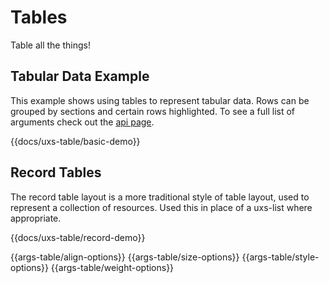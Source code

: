 # Tables

Table all the things!

## Tabular Data Example

This example shows using tables to represent tabular data. Rows can be grouped by sections and certain rows highlighted. To see a full list of arguments check out the [api page](/docs/api/components/uxs-table).

{{docs/uxs-table/basic-demo}}

## Record Tables

The record table layout is a more traditional style of table layout, used to represent a collection of resources. Used this in place of a uxs-list where appropriate.

{{docs/uxs-table/record-demo}}

{{args-table/align-options}}
{{args-table/size-options}}
{{args-table/style-options}}
{{args-table/weight-options}}

